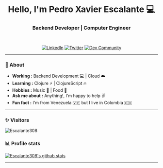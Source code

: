<h1 align="center"> Hello, I'm Pedro Xavier Escalante 💻 </h1>
<h3 align="center">  Backend Developer | Computer Engineer </h3> <br>

<p align="center"> 
<a href="https://www.linkedin.com/in/pedro-xavier-escalante/"><img alt="LinkedIn" src="https://img.shields.io/badge/-Sulthan_Mohaideen-blue?style=flat-square&logo=Linkedin&logoColor=white&link=https://www.linkedin.com/in/pedro-xavier-escalante/"></a>
<a href="https://twitter.com/pedresca"><img alt="Twitter" src="https://img.shields.io/badge/-SulthanNK-1ca0f1?style=flat-square&logo=twitter&logoColor=white&link=https://twitter.com/pedresca"></a>
<a href="https://dev.to/sulthannk"><img alt="Dev Community" src="https://img.shields.io/badge/-SulthanNK-black?style=flat-square&logo=dev.to&logoColor=white&link=https://dev.to/sulthannk"></a>
</p>

---------------------------------------------------------------------------------------------------------------------------------------------------------------------------------
### 🤔 About
-  **Working :**  Backend Development :computer: | Cloud :cloud: 
-  **Learning :** Clojure :zap: | ClojureScript :fire:	
-  **Hobbies :** Music 🎵 | Food 🥘
-  **Ask me about :** Anything!, I'm happy to help :v:
-  **Fun fact :** I'm from Venezuela 🇻🇪 but I live in Colombia 🇨🇴 

---------------------------------------------------------------------------------------------------------------------------------------------------------------------------------
### ✨ Visitors 

<p align="left"> <img src="https://komarev.com/ghpvc/?username=escalante308" alt="Escalante308" /> </p>

### 📊 Profile stats

[![Escalante308's github stats](https://github-readme-stats.vercel.app/api?username=Escalante308&show_icons=true&title_color=fff&icon_color=79ff97&text_color=9f9f9f&bg_color=151515)](https://github.com/Escalante308/github-readme-stats)

-------------------------------------------------------------------------------------------------------------------------------------------------------------------------------
